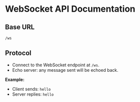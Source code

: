 # WebSocket API Documentation

## Base URL

`/ws`

## Protocol

- Connect to the WebSocket endpoint at `/ws`.
- Echo server: any message sent will be echoed back.

**Example:**
- Client sends: `hello`
- Server replies: `hello`
